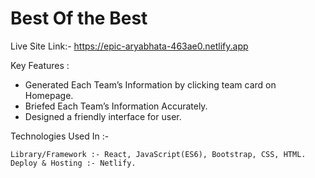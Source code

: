 # Best Of the Best

Live Site Link:- https://epic-aryabhata-463ae0.netlify.app

Key Features : 
- Generated Each Team’s Information by clicking team card on Homepage.
- Briefed Each Team’s Information Accurately.
- Designed a friendly interface for user.

Technologies Used In :-
```
Library/Framework :- React, JavaScript(ES6), Bootstrap, CSS, HTML.
Deploy & Hosting :- Netlify.
```
